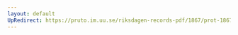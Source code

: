 ```yaml
---
layout: default
UpRedirect: https://pruto.im.uu.se/riksdagen-records-pdf/1867/prot-1867--ak--503/prot-1867--ak--503_000.pdf
---
```

